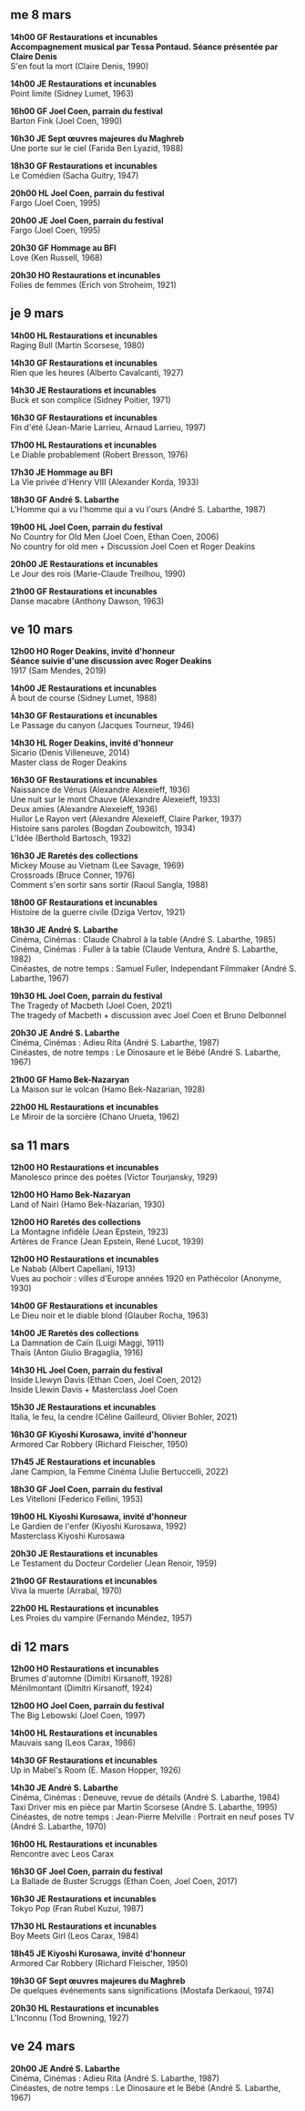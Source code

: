 ## me 8 mars

**14h00 GF Restaurations et incunables**  
**Accompagnement musical par Tessa Pontaud. Séance présentée par Claire Denis**  
S'en fout la mort (Claire Denis, 1990)

**14h00 JE Restaurations et incunables**  
Point limite (Sidney Lumet, 1963)

**16h00 GF Joel Coen, parrain du festival**  
Barton Fink (Joel Coen, 1990)

**16h30 JE Sept œuvres majeures du Maghreb**  
Une porte sur le ciel (Farida Ben Lyazid, 1988)

**18h30 GF Restaurations et incunables**  
Le Comédien (Sacha Guitry, 1947)

**20h00 HL Joel Coen, parrain du festival**  
Fargo (Joel Coen, 1995)

**20h00 JE Joel Coen, parrain du festival**  
Fargo (Joel Coen, 1995)

**20h30 GF Hommage au BFI**  
Love (Ken Russell, 1968)

**20h30 HO Restaurations et incunables**  
Folies de femmes (Erich von Stroheim, 1921)

## je 9 mars

**14h00 HL Restaurations et incunables**  
Raging Bull (Martin Scorsese, 1980)

**14h30 GF Restaurations et incunables**  
Rien que les heures (Alberto Cavalcanti, 1927)

**14h30 JE Restaurations et incunables**  
Buck et son complice (Sidney Poitier, 1971)

**16h30 GF Restaurations et incunables**  
Fin d'été (Jean-Marie Larrieu, Arnaud Larrieu, 1997)

**17h00 HL Restaurations et incunables**  
Le Diable probablement (Robert Bresson, 1976)

**17h30 JE Hommage au BFI**  
La Vie privée d'Henry VIII (Alexander Korda, 1933)

**18h30 GF André S. Labarthe**  
L'Homme qui a vu l'homme qui a vu l'ours (André S. Labarthe, 1987)

**19h00 HL Joel Coen, parrain du festival**  
No Country for Old Men (Joel Coen, Ethan Coen, 2006)  
No country for old men + Discussion Joel Coen et Roger Deakins

**20h00 JE Restaurations et incunables**  
Le Jour des rois (Marie-Claude Treilhou, 1990)

**21h00 GF Restaurations et incunables**  
Danse macabre (Anthony Dawson, 1963)

## ve 10 mars

**12h00 HO Roger Deakins, invité d'honneur**  
**Séance suivie d'une discussion avec Roger Deakins**  
1917 (Sam Mendes, 2019)

**14h00 JE Restaurations et incunables**  
À bout de course (Sidney Lumet, 1988)

**14h30 GF Restaurations et incunables**  
Le Passage du canyon (Jacques Tourneur, 1946)

**14h30 HL Roger Deakins, invité d'honneur**  
Sicario (Denis Villeneuve, 2014)  
Master class de Roger Deakins

**16h30 GF Restaurations et incunables**  
Naissance de Vénus (Alexandre Alexeieff, 1936)  
Une nuit sur le mont Chauve (Alexandre Alexeieff, 1933)  
Deux amies (Alexandre Alexeieff, 1936)  
Huilor Le Rayon vert (Alexandre Alexeieff, Claire Parker, 1937)  
Histoire sans paroles (Bogdan Zoubowitch, 1934)  
L'Idée (Berthold Bartosch, 1932)

**16h30 JE Raretés des collections**  
Mickey Mouse au Vietnam (Lee Savage, 1969)  
Crossroads (Bruce Conner, 1976)  
Comment s'en sortir sans sortir (Raoul Sangla, 1988)

**18h00 GF Restaurations et incunables**  
Histoire de la guerre civile (Dziga Vertov, 1921)

**18h30 JE André S. Labarthe**  
Cinéma, Cinémas : Claude Chabrol à la table (André S. Labarthe, 1985)  
Cinéma, Cinémas : Fuller à la table (Claude Ventura, André S. Labarthe, 1982)  
Cinéastes, de notre temps : Samuel Fuller, Independant Filmmaker (André S. Labarthe, 1967)

**19h30 HL Joel Coen, parrain du festival**  
The Tragedy of Macbeth (Joel Coen, 2021)  
The tragedy of Macbeth + discussion avec Joel Coen et Bruno Delbonnel

**20h30 JE André S. Labarthe**  
Cinéma, Cinémas : Adieu Rita (André S. Labarthe, 1987)  
Cinéastes, de notre temps : Le Dinosaure et le Bébé (André S. Labarthe, 1967)

**21h00 GF Hamo Bek-Nazaryan**  
La Maison sur le volcan (Hamo Bek-Nazarian, 1928)

**22h00 HL Restaurations et incunables**  
Le Miroir de la sorcière (Chano Urueta, 1962)

## sa 11 mars

**12h00 HO Restaurations et incunables**  
Manolesco prince des poètes (Victor Tourjansky, 1929)

**12h00 HO Hamo Bek-Nazaryan**  
Land of Nairi (Hamo Bek-Nazarian, 1930)

**12h00 HO Raretés des collections**  
La Montagne infidèle (Jean Epstein, 1923)  
Artères de France (Jean Epstein, René Lucot, 1939)

**12h00 HO Restaurations et incunables**  
Le Nabab (Albert Capellani, 1913)  
Vues au pochoir : villes d'Europe années 1920 en Pathécolor (Anonyme, 1930)

**14h00 GF Restaurations et incunables**  
Le Dieu noir et le diable blond (Glauber Rocha, 1963)

**14h00 JE Raretés des collections**  
La Damnation de Caïn (Luigi Maggi, 1911)  
Thaïs (Anton Giulio Bragaglia, 1916)

**14h30 HL Joel Coen, parrain du festival**  
Inside Llewyn Davis (Ethan Coen, Joel Coen, 2012)  
Inside Llewin Davis + Masterclass Joel Coen

**15h30 JE Restaurations et incunables**  
Italia, le feu, la cendre (Céline Gailleurd, Olivier Bohler, 2021)

**16h30 GF Kiyoshi Kurosawa, invité d'honneur**  
Armored Car Robbery (Richard Fleischer, 1950)

**17h45 JE Restaurations et incunables**  
Jane Campion, la Femme Cinéma (Julie Bertuccelli, 2022)

**18h30 GF Joel Coen, parrain du festival**  
Les Vitelloni (Federico Fellini, 1953)

**19h00 HL Kiyoshi Kurosawa, invité d'honneur**  
Le Gardien de l'enfer (Kiyoshi Kurosawa, 1992)  
Masterclass Kiyoshi Kurosawa

**20h30 JE Restaurations et incunables**  
Le Testament du Docteur Cordelier (Jean Renoir, 1959)

**21h00 GF Restaurations et incunables**  
Viva la muerte (Arrabal, 1970)

**22h00 HL Restaurations et incunables**  
Les Proies du vampire (Fernando Méndez, 1957)

## di 12 mars

**12h00 HO Restaurations et incunables**  
Brumes d'automne (Dimitri Kirsanoff, 1928)  
Ménilmontant (Dimitri Kirsanoff, 1924)

**12h00 HO Joel Coen, parrain du festival**  
The Big Lebowski (Joel Coen, 1997)

**14h00 HL Restaurations et incunables**  
Mauvais sang (Leos Carax, 1986)

**14h30 GF Restaurations et incunables**  
Up in Mabel's Room (E. Mason Hopper, 1926)

**14h30 JE André S. Labarthe**  
Cinéma, Cinémas : Deneuve, revue de détails (André S. Labarthe, 1984)  
Taxi Driver mis en pièce par Martin Scorsese (André S. Labarthe, 1995)  
Cinéastes, de notre temps : Jean-Pierre Melville : Portrait en neuf poses TV (André S. Labarthe, 1970)

**16h00 HL Restaurations et incunables**  
Rencontre avec Leos Carax

**16h30 GF Joel Coen, parrain du festival**  
La Ballade de Buster Scruggs (Ethan Coen, Joel Coen, 2017)

**16h30 JE Restaurations et incunables**  
Tokyo Pop (Fran Rubel Kuzui, 1987)

**17h30 HL Restaurations et incunables**  
Boy Meets Girl (Leos Carax, 1984)

**18h45 JE Kiyoshi Kurosawa, invité d'honneur**  
Armored Car Robbery (Richard Fleischer, 1950)

**19h30 GF Sept œuvres majeures du Maghreb**  
De quelques événements sans significations (Mostafa Derkaoui, 1974)

**20h30 HL Restaurations et incunables**  
L'Inconnu (Tod Browning, 1927)

## ve 24 mars

**20h00 JE André S. Labarthe**  
Cinéma, Cinémas : Adieu Rita (André S. Labarthe, 1987)  
Cinéastes, de notre temps : Le Dinosaure et le Bébé (André S. Labarthe, 1967)

